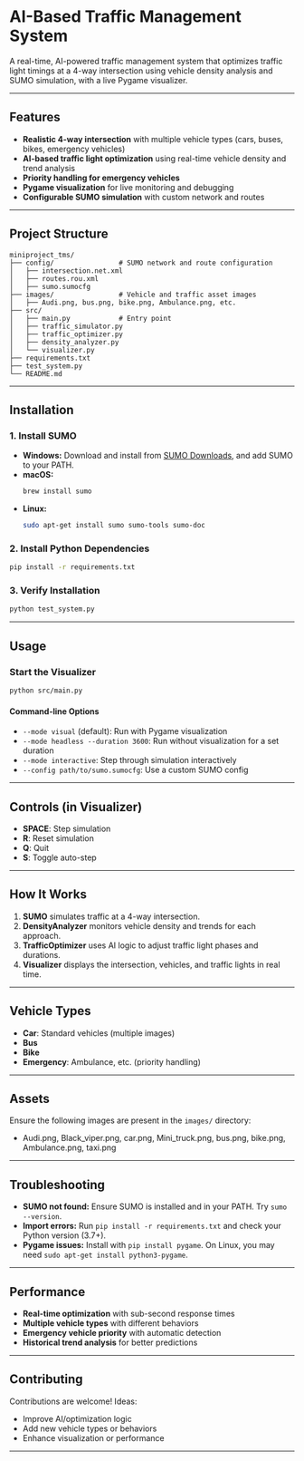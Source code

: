 # AI-Based Traffic Management System

A real-time, AI-powered traffic management system that optimizes traffic light timings at a 4-way intersection using vehicle density analysis and SUMO simulation, with a live Pygame visualizer.

---

## Features

- **Realistic 4-way intersection** with multiple vehicle types (cars, buses, bikes, emergency vehicles)
- **AI-based traffic light optimization** using real-time vehicle density and trend analysis
- **Priority handling for emergency vehicles**
- **Pygame visualization** for live monitoring and debugging
- **Configurable SUMO simulation** with custom network and routes

---

## Project Structure

```
miniproject_tms/
├── config/                # SUMO network and route configuration
│   ├── intersection.net.xml
│   ├── routes.rou.xml
│   ├── sumo.sumocfg
├── images/                # Vehicle and traffic asset images
│   ├── Audi.png, bus.png, bike.png, Ambulance.png, etc.
├── src/
│   ├── main.py            # Entry point
│   ├── traffic_simulator.py
│   ├── traffic_optimizer.py
│   ├── density_analyzer.py
│   └── visualizer.py
├── requirements.txt
├── test_system.py
└── README.md
```

---

## Installation

### 1. Install SUMO

- **Windows:** Download and install from [SUMO Downloads](https://sumo.dlr.de/docs/Downloads.php), and add SUMO to your PATH.
- **macOS:**  
  ```bash
  brew install sumo
  ```
- **Linux:**  
  ```bash
  sudo apt-get install sumo sumo-tools sumo-doc
  ```

### 2. Install Python Dependencies

```bash
pip install -r requirements.txt
```

### 3. Verify Installation

```bash
python test_system.py
```

---

## Usage

### Start the Visualizer

```bash
python src/main.py
```

#### Command-line Options

- `--mode visual` (default): Run with Pygame visualization
- `--mode headless --duration 3600`: Run without visualization for a set duration
- `--mode interactive`: Step through simulation interactively
- `--config path/to/sumo.sumocfg`: Use a custom SUMO config

---

## Controls (in Visualizer)

- **SPACE**: Step simulation
- **R**: Reset simulation
- **Q**: Quit
- **S**: Toggle auto-step

---

## How It Works

1. **SUMO** simulates traffic at a 4-way intersection.
2. **DensityAnalyzer** monitors vehicle density and trends for each approach.
3. **TrafficOptimizer** uses AI logic to adjust traffic light phases and durations.
4. **Visualizer** displays the intersection, vehicles, and traffic lights in real time.

---

## Vehicle Types

- **Car**: Standard vehicles (multiple images)
- **Bus**
- **Bike**
- **Emergency**: Ambulance, etc. (priority handling)

---

## Assets

Ensure the following images are present in the `images/` directory:
- Audi.png, Black_viper.png, car.png, Mini_truck.png, bus.png, bike.png, Ambulance.png, taxi.png

---

## Troubleshooting

- **SUMO not found:** Ensure SUMO is installed and in your PATH. Try `sumo --version`.
- **Import errors:** Run `pip install -r requirements.txt` and check your Python version (3.7+).
- **Pygame issues:** Install with `pip install pygame`. On Linux, you may need `sudo apt-get install python3-pygame`.

---

## Performance

- **Real-time optimization** with sub-second response times
- **Multiple vehicle types** with different behaviors
- **Emergency vehicle priority** with automatic detection
- **Historical trend analysis** for better predictions

---

## Contributing

Contributions are welcome! Ideas:
- Improve AI/optimization logic
- Add new vehicle types or behaviors
- Enhance visualization or performance

--- 
